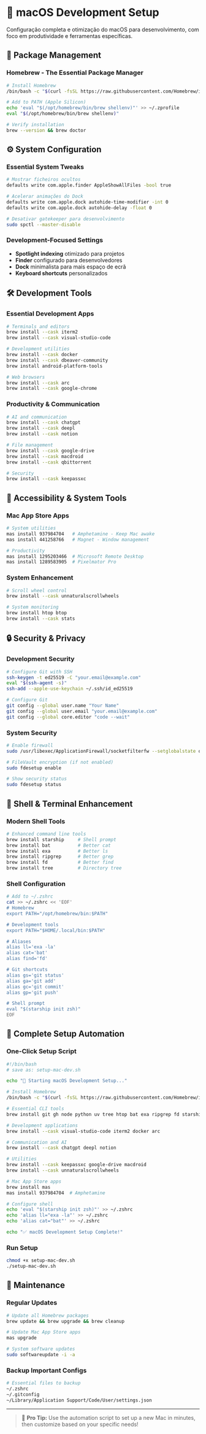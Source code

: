 # 🍎 macOS Development Setup

Configuração completa e otimização do macOS para desenvolvimento, com foco em produtividade e ferramentas específicas.

## 🍺 **Package Management**

### Homebrew - The Essential Package Manager
```bash
# Install Homebrew
/bin/bash -c "$(curl -fsSL https://raw.githubusercontent.com/Homebrew/install/HEAD/install.sh)"

# Add to PATH (Apple Silicon)
echo 'eval "$(/opt/homebrew/bin/brew shellenv)"' >> ~/.zprofile
eval "$(/opt/homebrew/bin/brew shellenv)"

# Verify installation
brew --version && brew doctor
```

## ⚙️ **System Configuration**

### Essential System Tweaks
```bash
# Mostrar ficheiros ocultos
defaults write com.apple.finder AppleShowAllFiles -bool true

# Acelerar animações do Dock
defaults write com.apple.dock autohide-time-modifier -int 0
defaults write com.apple.dock autohide-delay -float 0

# Desativar gatekeeper para desenvolvimento
sudo spctl --master-disable
```

### Development-Focused Settings
- **Spotlight indexing** otimizado para projetos
- **Finder** configurado para desenvolvedores
- **Dock** minimalista para mais espaço de ecrã
- **Keyboard shortcuts** personalizados

## 🛠️ **Development Tools**

### Essential Development Apps
```bash
# Terminals and editors
brew install --cask iterm2
brew install --cask visual-studio-code

# Development utilities
brew install --cask docker
brew install --cask dbeaver-community
brew install android-platform-tools

# Web browsers
brew install --cask arc
brew install --cask google-chrome
```

### Productivity & Communication
```bash
# AI and communication
brew install --cask chatgpt
brew install --cask deepl
brew install --cask notion

# File management
brew install --cask google-drive
brew install --cask macdroid
brew install --cask qbittorrent

# Security
brew install --cask keepassxc
```

## 📱 **Accessibility & System Tools**

### Mac App Store Apps
```bash
# System utilities
mas install 937984704   # Amphetamine - Keep Mac awake
mas install 441258766   # Magnet - Window management

# Productivity
mas install 1295203466  # Microsoft Remote Desktop
mas install 1289583905  # Pixelmator Pro
```

### System Enhancement
```bash
# Scroll wheel control
brew install --cask unnaturalscrollwheels

# System monitoring
brew install htop btop
brew install --cask stats
```

## 🔒 **Security & Privacy**

### Development Security
```bash
# Configure Git with SSH
ssh-keygen -t ed25519 -C "your.email@example.com"
eval "$(ssh-agent -s)"
ssh-add --apple-use-keychain ~/.ssh/id_ed25519

# Configure Git
git config --global user.name "Your Name"
git config --global user.email "your.email@example.com"
git config --global core.editor "code --wait"
```

### System Security
```bash
# Enable firewall
sudo /usr/libexec/ApplicationFirewall/socketfilterfw --setglobalstate on

# FileVault encryption (if not enabled)
sudo fdesetup enable

# Show security status
sudo fdesetup status
```

## 📝 **Shell & Terminal Enhancement**

### Modern Shell Tools
```bash
# Enhanced command line tools
brew install starship     # Shell prompt
brew install bat          # Better cat
brew install exa          # Better ls
brew install ripgrep      # Better grep
brew install fd           # Better find
brew install tree         # Directory tree
```

### Shell Configuration
```bash
# Add to ~/.zshrc
cat >> ~/.zshrc << 'EOF'
# Homebrew
export PATH="/opt/homebrew/bin:$PATH"

# Development tools
export PATH="$HOME/.local/bin:$PATH"

# Aliases
alias ll='exa -la'
alias cat='bat'
alias find='fd'

# Git shortcuts
alias gs='git status'
alias ga='git add'
alias gc='git commit'
alias gp='git push'

# Shell prompt
eval "$(starship init zsh)"
EOF
```

## 🚀 **Complete Setup Automation**

### One-Click Setup Script
```bash
#!/bin/bash
# save as: setup-mac-dev.sh

echo "🚀 Starting macOS Development Setup..."

# Install Homebrew
/bin/bash -c "$(curl -fsSL https://raw.githubusercontent.com/Homebrew/install/HEAD/install.sh)"

# Essential CLI tools
brew install git gh node python uv tree htop bat exa ripgrep fd starship

# Development applications
brew install --cask visual-studio-code iterm2 docker arc

# Communication and AI
brew install --cask chatgpt deepl notion

# Utilities
brew install --cask keepassxc google-drive macdroid
brew install --cask unnaturalscrollwheels

# Mac App Store apps
brew install mas
mas install 937984704  # Amphetamine

# Configure shell
echo 'eval "$(starship init zsh)"' >> ~/.zshrc
echo 'alias ll="exa -la"' >> ~/.zshrc
echo 'alias cat="bat"' >> ~/.zshrc

echo "✅ macOS Development Setup Complete!"
```

### Run Setup
```bash
chmod +x setup-mac-dev.sh
./setup-mac-dev.sh
```

## 🔄 **Maintenance**

### Regular Updates
```bash
# Update all Homebrew packages
brew update && brew upgrade && brew cleanup

# Update Mac App Store apps
mas upgrade

# System software updates
sudo softwareupdate -i -a
```

### Backup Important Configs
```bash
# Essential files to backup
~/.zshrc
~/.gitconfig
~/Library/Application Support/Code/User/settings.json
```

---

> 🍎 **Pro Tip:** Use the automation script to set up a new Mac in minutes, then customize based on your specific needs!